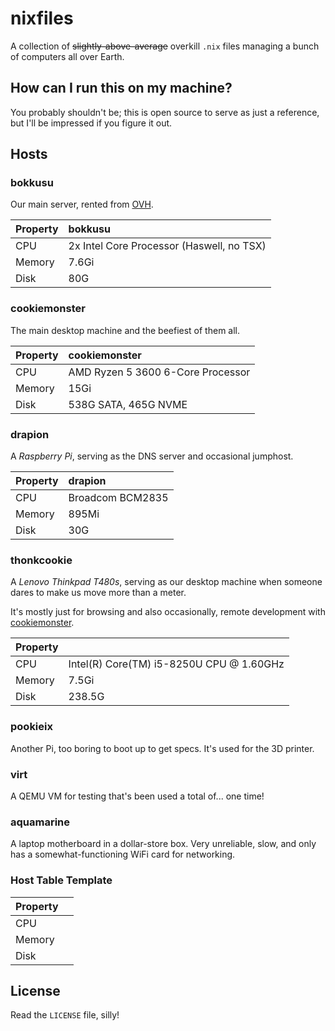 # nixfiles

A collection of ~~slightly-above-average~~ overkill `.nix` files managing a bunch of computers all over Earth.

## How can I run this on my machine?

You probably shouldn't be; this is open source to serve as just a reference, but I'll be impressed if you figure it out.

## Hosts

### bokkusu

Our main server, rented from [OVH](https://ovh.com).

| Property | bokkusu                                   |
| :------- | :---------------------------------------- |
| CPU      | 2x Intel Core Processor (Haswell, no TSX) |
| Memory   | 7.6Gi                                     |
| Disk     | 80G                                       |

### cookiemonster

The main desktop machine and the beefiest of them all.

| Property | cookiemonster                     |
| :------- | :-------------------------------- |
| CPU      | AMD Ryzen 5 3600 6-Core Processor |
| Memory   | 15Gi                              |
| Disk     | 538G SATA, 465G NVME              |

### drapion

A _Raspberry Pi_, serving as the DNS server and occasional jumphost.

| Property | drapion          |
| :------- | :--------------- |
| CPU      | Broadcom BCM2835 |
| Memory   | 895Mi            |
| Disk     | 30G              |

### thonkcookie

A _Lenovo Thinkpad T480s_, serving as our desktop machine when someone dares to make us move more than a meter.

It's mostly just for browsing and also occasionally, remote development with [cookiemonster](#cookiemonster).

| Property | <hostname>                               |
| :------- | :--------------------------------------- |
| CPU      | Intel(R) Core(TM) i5-8250U CPU @ 1.60GHz |
| Memory   | 7.5Gi                                    |
| Disk     | 238.5G                                   |

### pookieix

Another Pi, too boring to boot up to get specs. It's used for the 3D printer.

### virt

A QEMU VM for testing that's been used a total of... one time!

### aquamarine

A laptop motherboard in a dollar-store box. Very unreliable, slow, and only has a somewhat-functioning WiFi card for networking.

### Host Table Template

| Property | <hostname> |
| :------- | :--------- |
| CPU      |            |
| Memory   |            |
| Disk     |            |

## License

Read the `LICENSE` file, silly!
